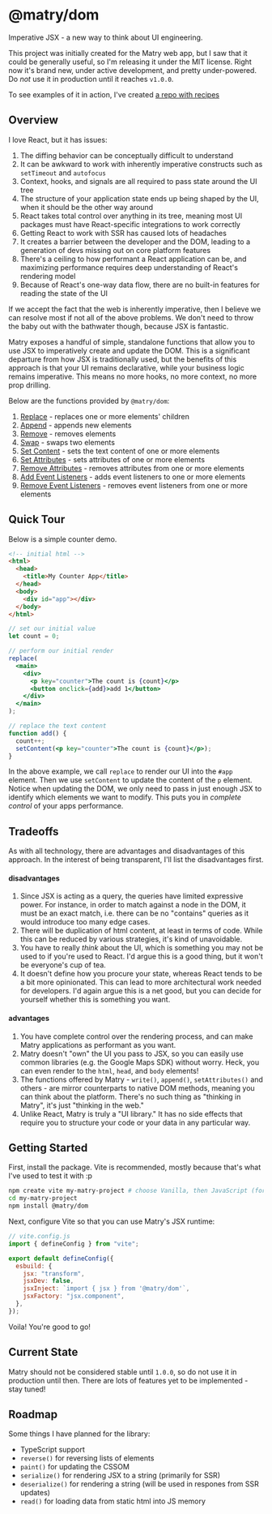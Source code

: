 # @matry/dom

Imperative JSX - a new way to think about UI engineering.

This project was initially created for the Matry web app,
but I saw that it could be generally useful, so I'm releasing it under the MIT license.
Right now it's brand new, under active development, and pretty under-powered.
Do _not_ use it in production until it reaches `v1.0.0`.

To see examples of it in action, I've created [a repo with recipes](https://github.com/matry/dom-recipes)

## Overview

I love React, but it has issues:

1. The diffing behavior can be conceptually difficult to understand
2. It can be awkward to work with inherently imperative constructs such as `setTimeout` and `autofocus`
3. Context, hooks, and signals are all required to pass state around the UI tree
4. The structure of your application state ends up being shaped by the UI, when it should be the other way around
5. React takes total control over anything in its tree, meaning most UI packages must have React-specific integrations to work correctly
6. Getting React to work with SSR has caused lots of headaches
7. It creates a barrier between the developer and the DOM, leading to a generation of devs missing out on core platform features
8. There's a ceiling to how performant a React application can be, and maximizing performance requires deep understanding of React's rendering model
9. Because of React's one-way data flow, there are no built-in features for reading the state of the UI

If we accept the fact that the web is inherently imperative,
then I believe we can resolve most if not all of the above problems.
We don't need to throw the baby out with the bathwater though, because JSX is fantastic.

Matry exposes a handful of simple, standalone functions that allow you to use JSX to imperatively create and update the DOM.
This is a significant departure from how JSX is traditionally used,
but the benefits of this approach is that your UI remains declarative,
while your business logic remains imperative.
This means no more hooks, no more context, no more prop drilling.

Below are the functions provided by `@matry/dom`:

1. [Replace](docs/replace.md) - replaces one or more elements' children
2. [Append](docs/append.md) - appends new elements
3. [Remove](docs/remove.md) - removes elements
4. [Swap](docs/swap.md) - swaps two elements
5. [Set Content](docs/set-content.md) - sets the text content of one or more elements
6. [Set Attributes](docs/set-attributes.md) - sets attributes of one or more elements
7. [Remove Attributes](docs/remove-attributes.md) - removes attributes from one or more elements
8. [Add Event Listeners](docs/add-event-listeners.md) - adds event listeners to one or more elements
9. [Remove Event Listeners](docs/remove-event-listeners.md) - removes event listeners from one or more elements

## Quick Tour

Below is a simple counter demo.

```html
<!-- initial html -->
<html>
  <head>
    <title>My Counter App</title>
  </head>
  <body>
    <div id="app"></div>
  </body>
</html>
```

```jsx
// set our initial value
let count = 0;

// perform our initial render
replace(
  <main>
    <div>
      <p key="counter">The count is {count}</p>
      <button onclick={add}>add 1</button>
    </div>
  </main>
);

// replace the text content
function add() {
  count++;
  setContent(<p key="counter">The count is {count}</p>);
}
```

In the above example,
we call `replace` to render our UI into the `#app` element.
Then we use `setContent` to update the content of the `p` element.
Notice when updating the DOM, we only need to pass in just enough JSX to identify which elements we want to modify.
This puts you in _complete control_ of your apps performance.

## Tradeoffs

As with all technology, there are advantages and disadvantages of this approach.
In the interest of being transparent, I'll list the disadvantages first.

#### disadvantages

1. Since JSX is acting as a query, the queries have limited expressive power. For instance, in order to match against a node in the DOM, it must be an exact match, i.e. there can be no "contains" queries as it would introduce too many edge cases.
2. There will be duplication of html content, at least in terms of code. While this can be reduced by various strategies, it's kind of unavoidable.
3. You have to really _think_ about the UI, which is something you may not be used to if you're used to React. I'd argue this is a good thing, but it won't be everyone's cup of tea.
4. It doesn't define how you procure your state, whereas React tends to be a bit more opinionated. This can lead to more architectural work needed for developers. I'd again argue this is a net good, but you can decide for yourself whether this is something you want.

#### advantages

1. You have complete control over the rendering process, and can make Matry applications as performant as you want.
2. Matry doesn't "own" the UI you pass to JSX, so you can easily use common libraries (e.g. the Google Maps SDK) without worry. Heck, you can even render to the `html`, `head`, and `body` elements!
3. The functions offered by Matry - `write()`, `append()`, `setAttributes()` and others - are mirror counterparts to native DOM methods, meaning you can think about the platform. There's no such thing as "thinking in Matry", it's just "thinking in the web."
4. Unlike React, Matry is truly a "UI library." It has no side effects that require you to structure your code or your data in any particular way.

## Getting Started

First, install the package.
Vite is recommended, mostly because that's what I've used to test it with :p

```bash
npm create vite my-matry-project # choose Vanilla, then JavaScript (for now)
cd my-matry-project
npm install @matry/dom
```

Next, configure Vite so that you can use Matry's JSX runtime:

```js
// vite.config.js
import { defineConfig } from "vite";

export default defineConfig({
  esbuild: {
    jsx: "transform",
    jsxDev: false,
    jsxInject: `import { jsx } from '@matry/dom'`,
    jsxFactory: "jsx.component",
  },
});
```

Voila! You're good to go!

## Current State

Matry should not be considered stable until `1.0.0`,
so do not use it in production until then.
There are lots of features yet to be implemented - stay tuned!

## Roadmap

Some things I have planned for the library:

- TypeScript support
- `reverse()` for reversing lists of elements
- `paint()` for updating the CSSOM
- `serialize()` for rendering JSX to a string (primarily for SSR)
- `deserialize()` for rendering a string (will be used in respones from SSR updates)
- `read()` for loading data from static html into JS memory
